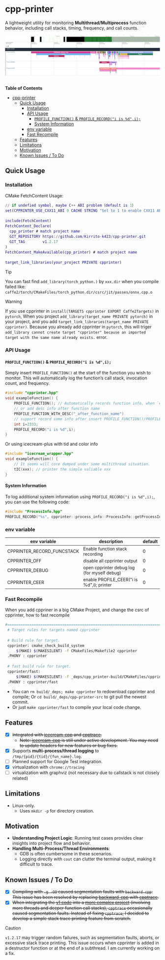 # cpp-printer

A lightweight utility for monitoring **Multithread/Multiprocess** function behavior, including call stacks, timing, frequency, and call counts.

![exmaple](./misc/example.png)

<!-- START doctoc generated TOC please keep comment here to allow auto update -->
<!-- DON'T EDIT THIS SECTION, INSTEAD RE-RUN doctoc TO UPDATE -->
**Table of Contents**

- [cpp-printer](#cpp-printer)
  - [Quick Usage](#quick-usage)
    - [Installation](#installation)
    - [API Usage](#api-usage)
      - [`PROFILE_FUNCTION()` \& `PROFILE_RECORD("i is %d",i);`](#profile_function--profile_recordi-is-di)
      - [System Information](#system-information)
    - [env variable](#env-variable)
    - [Fast Recompile](#fast-recompile)
  - [Features](#features)
  - [Limitations](#limitations)
  - [Motivation](#motivation)
  - [Known Issues / To Do](#known-issues--to-do)

<!-- END doctoc generated TOC please keep comment here to allow auto update -->

## Quick Usage

### Installation

CMake FetchContent Usage:

```m
// if undefied symbol, maybe C++ ABI problem（default is 1）
set(CPPRINTER_USE_CXX11_ABI 0 CACHE STRING "Set to 1 to enable CXX11 ABI")

include(FetchContent)
FetchContent_Declare(
  cpp_printer # match project name
  GIT_REPOSITORY https://github.com/Kirrito-k423/cpp-printer.git
  GIT_TAG        v1.2.17
)
FetchContent_MakeAvailable(cpp_printer) # match project name

target_link_libraries(your_project PRIVATE cpprinter)
```

> [!TIP]
> You can fast find `add_library(torch_python.)` by `xxx.dir` when you compile failed like: `caffe2/torch/CMakeFiles/torch_python.dir/csrc/jit/passes/onnx.cpp.o`

> [!WARNING]
> If you use cpprinter in `install(TARGETS cpprinter EXPORT Caffe2Targets)` in `pytorch`, When you project `add_library(target_name PRIVATE pytorch)` in your project, and you add `target_link_libraries(target_name PRIVATE cpprinter)`. Because you already add cpprinter in `pytorch`, this will triger `add_library cannot create target "cpprinter" because an imported target with the same name already exists.` error.

### API Usage

#### `PROFILE_FUNCTION()` & `PROFILE_RECORD("i is %d",i);`

Simply insert `PROFILE_FUNCTION()` at the start of the function you wish to monitor. This will automatically log the function’s call stack, invocation count, and frequency.

```cpp
#include "cpprinter.hpp"
void exampleFunction() {
    PROFILE_FUNCTION(); // Automatically records function info, when `export CPPRINTER_RECORD_FUNCSTACK=1`
    // or add desc info after function name
    PROFILE_FUNCTION_WITH_DESC("_after_function_name")
    // support record some info after insert PROFILE_FUNCTION()/PROFILE_FUNCTION_WITH_DESC()
    int i=2333;
    PROFILE_RECORD("i is %d",i);
}
```

Or using icecream-plus with tid and color info

```cpp
#include "icecream_wrapper.hpp"
void exampleFunction() {
    // It seems will core dumped under some multithread situation.
    tIC(xxx); // printer the simple valiable xxx
}
```

#### System Information

To log additional system information using `PROFILE_RECORD("i is %d",i);`, you can use the following code:

```c++
#include "ProcessInfo.hpp"
PROFILE_RECORD("%s", cpprinter::process_info::ProcessInfo::getProcessInfo().c_str());
```

### env variable

| env variable               | description                                 | default |
| -------------------------- | ------------------------------------------- | ------- |
| CPPRINTER_RECORD_FUNCSTACK | Enable function stack recording             | 0       |
| CPPRINTER_OFF              | disable all cpprinter output                | 0       |
| CPPRINTER_DEBUG            | open cpprinter debug log (for myself debug) | 0       |
| CPPRINTER_CEER             | enable PROFILE_CEER("i is %d",i); printer   | 0       |

### Fast Recompile

When you add cppriner in a big CMake Project, and change the csrc of cpprinter, how to fast recompile

```bash
#=============================================================================
 # Target rules for targets named cpprinter

 # Build rule for target.
 cpprinter: cmake_check_build_system
     $(MAKE) $(MAKESILENT) -f CMakeFiles/Makefile2 cpprinter
 .PHONY : cpprinter

 # fast build rule for target.
 cpprinter/fast:
     $(MAKE) $(MAKESILENT) -f _deps/cpp_printer-build/CMakeFiles/cpprinter.dir/build.make _deps/cpp_printer-build/CMakeFiles/cpprinter.dir/build
 .PHONY : cpprinter/fast
```

* You can `rm build/_deps; make cpprinter` to redownload cpprinter and compile; Or `cd build/_deps/cpp-printer-src` to git pull the newest commit.
* Or just `make cpprinter/fast` to compile your local code change.



## Features

* [x] ~~Integrated with [icecream-cpp](https://github.com/renatoGarcia/icecream-cpp) and [cpptrace](https://github.com/jeremy-rifkin/cpptrace).~~
  * ~~Note: [icecream-cpp](https://github.com/renatoGarcia/icecream-cpp) is still under active development. You may need to update headers for new features or bug fixes.~~
* [x] Supports **multi-process/thread logging** to `/tmp/{pid}/{tid}/{fun_name}.log`.
* [ ] Planned support for Google Test integration.
* [x] virtualization with `chrome://tracing`
* [ ] virtualization with graphviz (not necessary due to callstack is not closely related)

## Limitations

* Linux-only.
  * Uses `mkdir -p` for directory creation.

## Motivation

* **Understanding Project Logic**: Running test cases provides clear insights into project flow and behavior.
* **Handling Multi-Process/Thread Environments**:
    * GDB is often cumbersome in these scenarios.
    * Logging directly with `cout` can clutter the terminal output, making it difficult to trace.

## Known Issues / To Do

* [x] ~~Compiling with `-g -O0` caused segmentation faults with `backward-cpp`. This issue has been resolved by replacing [backward-cpp](https://github.com/bombela/backward-cpp/tree/master) with [cpptrace](https://github.com/jeremy-rifkin/cpptrace).~~
* [x] ~~When integrating the [v1 code](https://github.com/Kirrito-k423/cpp-printer/releases/tag/v1.0) into a [more complex project](https://gitee.com/shaojiemike/pytorch/tree/v2.1.0/) (involving more threads and deeper function call stacks), `cpptrace` occasionally caused segmentation faults. Instead of fixing `cpptrace`, I decided to develop a simple stack trace printing feature from scratch.~~

> [!CAUTION]
> `v1.2.17` may trigger random failures, such as segmentation faults, aborts, or excessive stack trace printing. This issue occurs when cpprinter is added in a destructor function or at the end of a subthread. I am currently working on a fix.